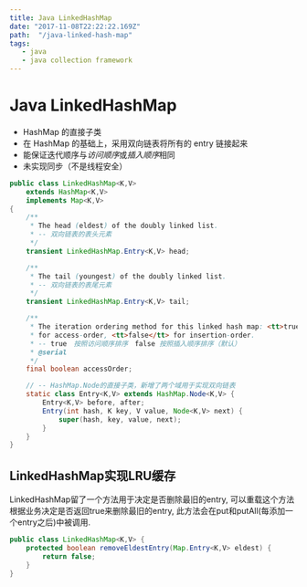 ```yaml
---
title: Java LinkedHashMap
date: "2017-11-08T22:22:22.169Z"
path:  "/java-linked-hash-map"
tags:
   - java
   - java collection framework
---
```


# Java LinkedHashMap

* HashMap 的直接子类
* 在 HashMap 的基础上，采用双向链表将所有的 entry 链接起来
* 能保证迭代顺序与*访问顺序*或*插入顺序*相同
* 未实现同步（不是线程安全）


```java
public class LinkedHashMap<K,V>
    extends HashMap<K,V>
    implements Map<K,V>
{
    /**
     * The head (eldest) of the doubly linked list.
     * -- 双向链表的表头元素
     */
    transient LinkedHashMap.Entry<K,V> head;

    /**
     * The tail (youngest) of the doubly linked list.
     * -- 双向链表的表尾元素
     */
    transient LinkedHashMap.Entry<K,V> tail;

    /**
     * The iteration ordering method for this linked hash map: <tt>true</tt>
     * for access-order, <tt>false</tt> for insertion-order.
     * -- true　按照访问顺序排序　false 按照插入顺序排序（默认）
     * @serial
     */
    final boolean accessOrder;

    // -- HashMap.Node的直接子类，新增了两个域用于实现双向链表
    static class Entry<K,V> extends HashMap.Node<K,V> {
        Entry<K,V> before, after;
        Entry(int hash, K key, V value, Node<K,V> next) {
            super(hash, key, value, next);
        }
    }
}
```


## LinkedHashMap实现LRU缓存
LinkedHashMap留了一个方法用于决定是否删除最旧的entry, 可以重载这个方法根据业务决定是否返回true来删除最旧的entry,
此方法会在put和putAll(每添加一个entry之后)中被调用.
```java
public class LinkedHashMap<K,V> {
    protected boolean removeEldestEntry(Map.Entry<K,V> eldest) {
        return false;
    }
}
```
